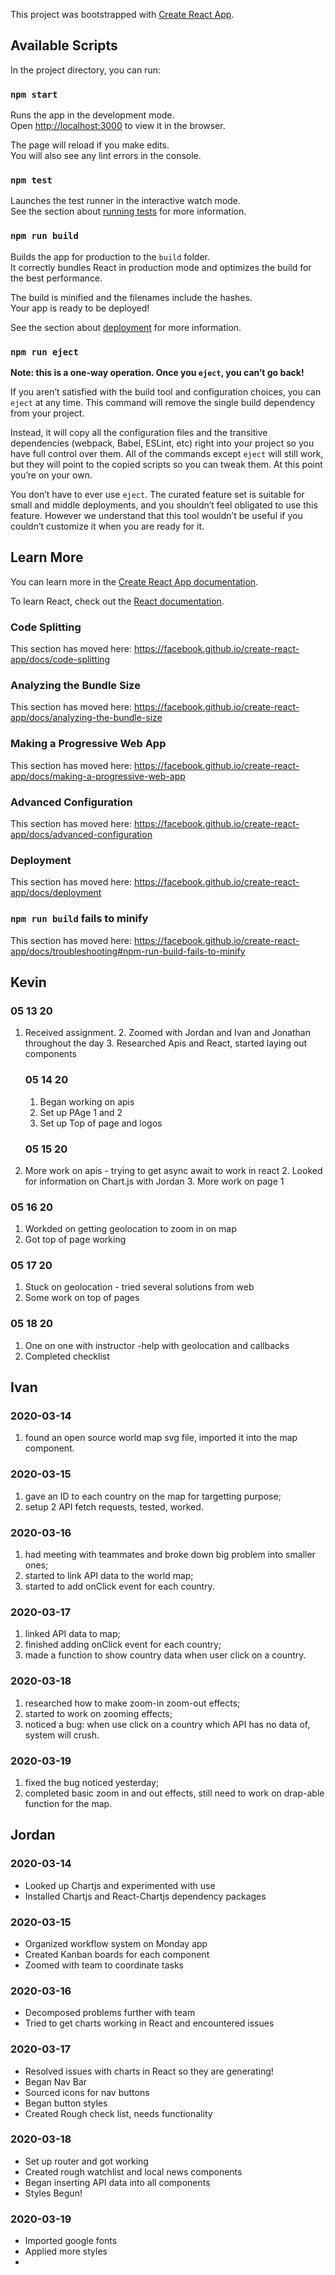 This project was bootstrapped with [Create React App](https://github.com/facebook/create-react-app).

## Available Scripts

In the project directory, you can run:

### `npm start`

Runs the app in the development mode.<br />
Open [http://localhost:3000](http://localhost:3000) to view it in the browser.

The page will reload if you make edits.<br />
You will also see any lint errors in the console.

### `npm test`

Launches the test runner in the interactive watch mode.<br />
See the section about [running tests](https://facebook.github.io/create-react-app/docs/running-tests) for more information.

### `npm run build`

Builds the app for production to the `build` folder.<br />
It correctly bundles React in production mode and optimizes the build for the best performance.

The build is minified and the filenames include the hashes.<br />
Your app is ready to be deployed!

See the section about [deployment](https://facebook.github.io/create-react-app/docs/deployment) for more information.

### `npm run eject`

**Note: this is a one-way operation. Once you `eject`, you can’t go back!**

If you aren’t satisfied with the build tool and configuration choices, you can `eject` at any time. This command will remove the single build dependency from your project.

Instead, it will copy all the configuration files and the transitive dependencies (webpack, Babel, ESLint, etc) right into your project so you have full control over them. All of the commands except `eject` will still work, but they will point to the copied scripts so you can tweak them. At this point you’re on your own.

You don’t have to ever use `eject`. The curated feature set is suitable for small and middle deployments, and you shouldn’t feel obligated to use this feature. However we understand that this tool wouldn’t be useful if you couldn’t customize it when you are ready for it.

## Learn More

You can learn more in the [Create React App documentation](https://facebook.github.io/create-react-app/docs/getting-started).

To learn React, check out the [React documentation](https://reactjs.org/).

### Code Splitting

This section has moved here: https://facebook.github.io/create-react-app/docs/code-splitting

### Analyzing the Bundle Size

This section has moved here: https://facebook.github.io/create-react-app/docs/analyzing-the-bundle-size

### Making a Progressive Web App

This section has moved here: https://facebook.github.io/create-react-app/docs/making-a-progressive-web-app

### Advanced Configuration

This section has moved here: https://facebook.github.io/create-react-app/docs/advanced-configuration

### Deployment

This section has moved here: https://facebook.github.io/create-react-app/docs/deployment

### `npm run build` fails to minify

This section has moved here: https://facebook.github.io/create-react-app/docs/troubleshooting#npm-run-build-fails-to-minify

## Kevin

### 05 13 20

1. Received assignment.
   2. Zoomed with Jordan and Ivan and Jonathan throughout the day
   3. Researched Apis and React, started laying out components


    ### 05 14 20
    1.  Began working on apis
    2. Set up PAge 1 and 2
    3. Set up Top of page and logos

    ### 05 15 20

1. More work on apis - trying to get async await to work in react
   2. Looked for information on Chart.js with Jordan
   3. More work on page 1

### 05 16 20

1. Workded on getting geolocation to zoom in on map
2. Got top of page working

### 05 17 20

1. Stuck on geolocation - tried several solutions from web
2. Some work on top of pages

### 05 18 20

1. One on one with instructor -help with geolocation and callbacks
2. Completed checklist

## Ivan

### 2020-03-14

1.  found an open source world map svg file, imported it into the map component.

### 2020-03-15

1.  gave an ID to each country on the map for targetting purpose;
2.  setup 2 API fetch requests, tested, worked.

### 2020-03-16
   1. had meeting with teammates and broke down big problem into smaller ones;
   2. started to link API data to the world map;
   3. started to add onClick event for each country.

### 2020-03-17
   1. linked API data to map;
   2. finished adding onClick event for each country;
   3. made a function to show country data when user click on a country.

### 2020-03-18
   1. researched how to make zoom-in zoom-out effects;
   2. started to work on zooming effects;
   3. noticed a bug: when use click on a country which API has no data of, system will crush.

### 2020-03-19
   1. fixed the bug noticed yesterday;
   3. completed basic zoom in and out effects, still need to work on drap-able function for the map.

## Jordan

### 2020-03-14

- Looked up Chartjs and experimented with use
- Installed Chartjs and React-Chartjs dependency packages

### 2020-03-15

- Organized workflow system on Monday app
- Created Kanban boards for each component
- Zoomed with team to coordinate tasks

### 2020-03-16

- Decomposed problems further with team
- Tried to get charts working in React and encountered issues

### 2020-03-17

- Resolved issues with charts in React so they are generating!
- Began Nav Bar
- Sourced icons for nav buttons
- Began button styles
- Created Rough check list, needs functionality

### 2020-03-18
* Set up router and got working
* Created rough watchlist and local news components
* Began inserting API data into all components
* Styles Begun!

### 2020-03-19
* Imported google fonts
* Applied more styles
* 
